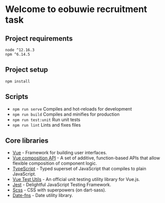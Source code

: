 # Welcome to eobuwie recruitment task

## Project requirements
```
node ^12.16.3
npm ^6.14.5
```

## Project setup
```
npm install
```

## Scripts
- `npm run serve` Compiles and hot-reloads for development
- `npm run build` Compiles and minifies for production 
- `npm run test:unit` Run unit tests
- `npm run lint` Lints and fixes files

## Core libraries
- [Vue](https://vuejs.org/) - Framework for building user interfaces.
- [Vue composition API](https://vue-composition-api-rfc.netlify.com/) - A set of additive, function-based APIs that allow flexible composition of component logic.
- [TypeScript](https://www.typescriptlang.org/index.html) - Typed superset of JavaScript that compiles to plain JavaScript.
- [Vue Test Utils](https://vue-test-utils.vuejs.org/) - An official unit testing utility library for Vue.js.
- [Jest](https://jestjs.io/en/) - Delightful JavaScript Testing Framework. 
- [Scss](https://sass-lang.com/) - CSS with superpowers (on dart-sass).
- [Date-fns](https://date-fns.org/) - Date utility library.

